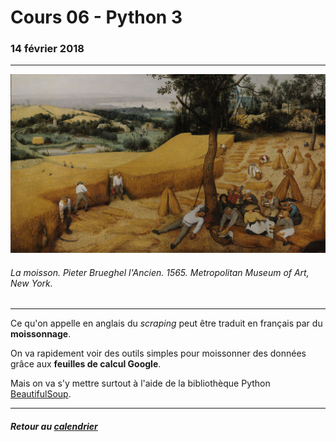 # Cours 06 - Python 3

### 14 février 2018

-----

![](/assets/bruegel-lancien-les-moissonneurs.jpeg)
###### La moisson. Pieter Brueghel l'Ancien. 1565. Metropolitan Museum of Art, New York.

-----

Ce qu'on appelle en anglais du *scraping* peut être traduit en français par du **moissonnage**.

On va rapidement voir des outils simples pour moissonner des données grâce aux **feuilles de calcul Google**.

Mais on va s'y mettre surtout à l'aide de la bibliothèque Python [BeautifulSoup](https://www.crummy.com/software/BeautifulSoup/).

-----

##### Retour au [calendrier](/calendrier.md)
